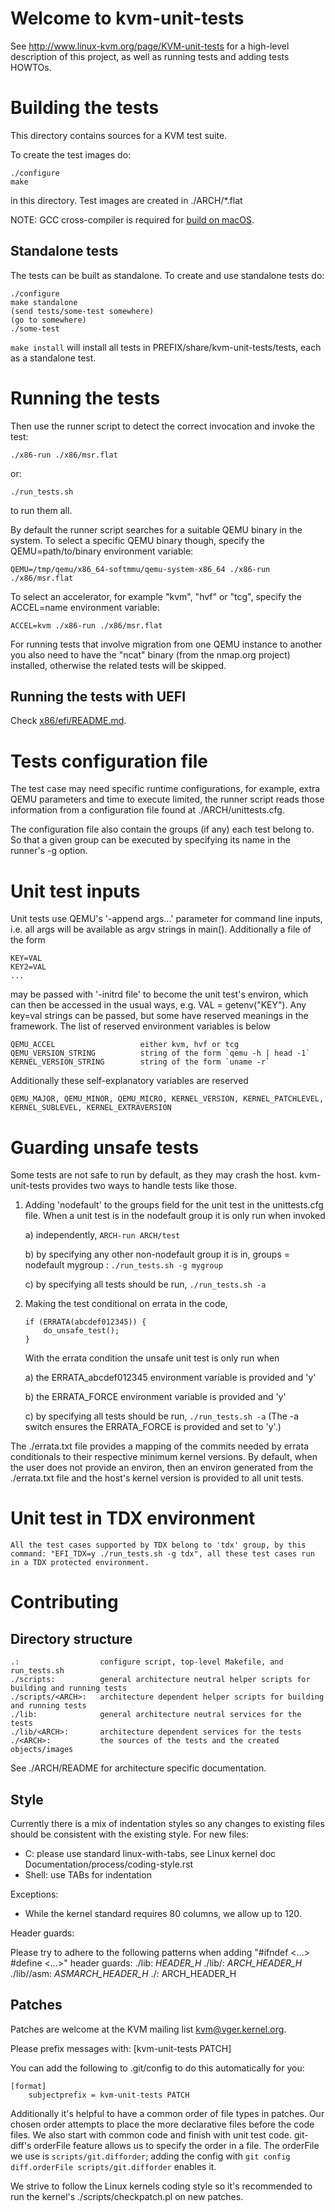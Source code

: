 # Welcome to kvm-unit-tests

See http://www.linux-kvm.org/page/KVM-unit-tests for a high-level
description of this project, as well as running tests and adding
tests HOWTOs.

# Building the tests

This directory contains sources for a KVM test suite.

To create the test images do:

    ./configure
    make

in this directory.  Test images are created in ./ARCH/\*.flat

NOTE: GCC cross-compiler is required for [build on macOS](README.macOS.md).

## Standalone tests

The tests can be built as standalone.  To create and use standalone tests do:

    ./configure
    make standalone
    (send tests/some-test somewhere)
    (go to somewhere)
    ./some-test

`make install` will install all tests in PREFIX/share/kvm-unit-tests/tests,
each as a standalone test.


# Running the tests

Then use the runner script to detect the correct invocation and
invoke the test:

    ./x86-run ./x86/msr.flat
or:

    ./run_tests.sh

to run them all.

By default the runner script searches for a suitable QEMU binary in the system.
To select a specific QEMU binary though, specify the QEMU=path/to/binary
environment variable:

    QEMU=/tmp/qemu/x86_64-softmmu/qemu-system-x86_64 ./x86-run ./x86/msr.flat

To select an accelerator, for example "kvm", "hvf" or "tcg", specify the
ACCEL=name environment variable:

    ACCEL=kvm ./x86-run ./x86/msr.flat

For running tests that involve migration from one QEMU instance to another
you also need to have the "ncat" binary (from the nmap.org project) installed,
otherwise the related tests will be skipped.

## Running the tests with UEFI

Check [x86/efi/README.md](./x86/efi/README.md).

# Tests configuration file

The test case may need specific runtime configurations, for
example, extra QEMU parameters and time to execute limited, the
runner script reads those information from a configuration file found
at ./ARCH/unittests.cfg.

The configuration file also contain the groups (if any) each test belong
to.  So that a given group can be executed by specifying its name in the
runner's -g option.

# Unit test inputs

Unit tests use QEMU's '-append args...' parameter for command line
inputs, i.e. all args will be available as argv strings in main().
Additionally a file of the form

    KEY=VAL
    KEY2=VAL
    ...

may be passed with '-initrd file' to become the unit test's environ,
which can then be accessed in the usual ways, e.g. VAL = getenv("KEY").
Any key=val strings can be passed, but some have reserved meanings in
the framework.  The list of reserved environment variables is below

    QEMU_ACCEL                   either kvm, hvf or tcg
    QEMU_VERSION_STRING          string of the form `qemu -h | head -1`
    KERNEL_VERSION_STRING        string of the form `uname -r`

Additionally these self-explanatory variables are reserved

    QEMU_MAJOR, QEMU_MINOR, QEMU_MICRO, KERNEL_VERSION, KERNEL_PATCHLEVEL,
    KERNEL_SUBLEVEL, KERNEL_EXTRAVERSION

# Guarding unsafe tests

Some tests are not safe to run by default, as they may crash the
host. kvm-unit-tests provides two ways to handle tests like those.

 1) Adding 'nodefault' to the groups field for the unit test in the
    unittests.cfg file.  When a unit test is in the nodefault group
    it is only run when invoked

     a) independently, `ARCH-run ARCH/test`

     b) by specifying any other non-nodefault group it is in,
        groups = nodefault mygroup : `./run_tests.sh -g mygroup`

     c) by specifying all tests should be run, `./run_tests.sh -a`

 2) Making the test conditional on errata in the code,
    ```
    if (ERRATA(abcdef012345)) {
        do_unsafe_test();
    }
    ```

    With the errata condition the unsafe unit test is only run
    when

    a) the ERRATA_abcdef012345 environment variable is provided and 'y'

    b) the ERRATA_FORCE environment variable is provided and 'y'

    c) by specifying all tests should be run, `./run_tests.sh -a`
       (The -a switch ensures the ERRATA_FORCE is provided and set
        to 'y'.)

The ./errata.txt file provides a mapping of the commits needed by errata
conditionals to their respective minimum kernel versions.  By default,
when the user does not provide an environ, then an environ generated
from the ./errata.txt file and the host's kernel version is provided to
all unit tests.

# Unit test in TDX environment

    All the test cases supported by TDX belong to 'tdx' group, by this
    command: "EFI_TDX=y ./run_tests.sh -g tdx", all these test cases run
    in a TDX protected environment.

# Contributing

## Directory structure

    .:                  configure script, top-level Makefile, and run_tests.sh
    ./scripts:          general architecture neutral helper scripts for building and running tests
    ./scripts/<ARCH>:   architecture dependent helper scripts for building and running tests
    ./lib:              general architecture neutral services for the tests
    ./lib/<ARCH>:       architecture dependent services for the tests
    ./<ARCH>:           the sources of the tests and the created objects/images

See ./ARCH/README for architecture specific documentation.

## Style

Currently there is a mix of indentation styles so any changes to
existing files should be consistent with the existing style.  For new
files:

  - C: please use standard linux-with-tabs, see Linux kernel
    doc Documentation/process/coding-style.rst
  - Shell: use TABs for indentation

Exceptions:

  - While the kernel standard requires 80 columns, we allow up to 120.

Header guards:

Please try to adhere to the following patterns when adding
"#ifndef <...> #define <...>" header guards:
    ./lib:             _HEADER_H_
    ./lib/<ARCH>:      _ARCH_HEADER_H_
    ./lib/<ARCH>/asm:  _ASMARCH_HEADER_H_
    ./<ARCH>:          ARCH_HEADER_H

## Patches

Patches are welcome at the KVM mailing list <kvm@vger.kernel.org>.

Please prefix messages with: [kvm-unit-tests PATCH]

You can add the following to .git/config to do this automatically for you:

    [format]
        subjectprefix = kvm-unit-tests PATCH

Additionally it's helpful to have a common order of file types in patches.
Our chosen order attempts to place the more declarative files before
the code files.  We also start with common code and finish with unit test
code. git-diff's orderFile feature allows us to specify the order in a
file.  The orderFile we use is `scripts/git.difforder`; adding the config
with `git config diff.orderFile scripts/git.difforder` enables it.

We strive to follow the Linux kernels coding style so it's recommended
to run the kernel's ./scripts/checkpatch.pl on new patches.
